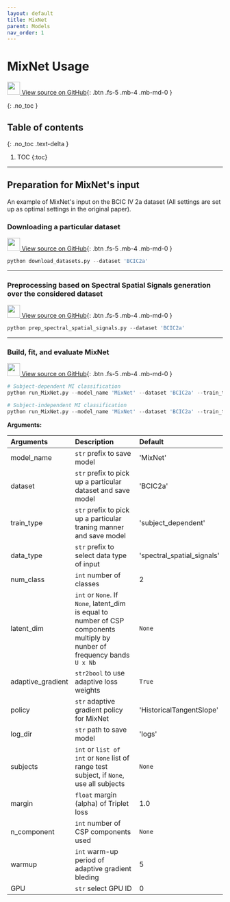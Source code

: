 ```yaml
---
layout: default
title: MixNet
parent: Models
nav_order: 1
---
```


# MixNet Usage

[<img src="https://mixnetbci.github.io/assets/images/github.png" width="30" height="30"> View source on GitHub](https://github.com/Max-Phairot-A/MixNet/blob/main/experiments/run_MixNet.py){: .btn .fs-5 .mb-4 .mb-md-0 } 



{: .no_toc }

## Table of contents
{: .no_toc .text-delta }

1. TOC
{:toc}

---
## Preparation for MixNet's input

An example of MixNet's input on the BCIC IV 2a dataset (All settings are set up as optimal settings in the original paper).

### Downloading a particular dataset
[<img src="https://mixnetbci.github.io/assets/images/github.png" width="30" height="30"> View source on GitHub](https://github.com/Max-Phairot-A/MixNet/blob/main/experiments/download_datasets.py){: .btn .fs-5 .mb-4 .mb-md-0 } 
```py
python download_datasets.py --dataset 'BCIC2a'
```
---
### Preprocessing based on Spectral Spatial Signals generation over the considered dataset 
[<img src="https://mixnetbci.github.io/assets/images/github.png" width="30" height="30"> View source on GitHub](https://github.com/Max-Phairot-A/MixNet/blob/main/experiments/prep_spectral_spatial_signals.py){: .btn .fs-5 .mb-4 .mb-md-0 } 
```py
python prep_spectral_spatial_signals.py --dataset 'BCIC2a'
```
---
### Build, fit, and evaluate MixNet
[<img src="https://mixnetbci.github.io/assets/images/github.png" width="30" height="30"> View source on GitHub](https://github.com/Max-Phairot-A/MixNet/blob/main/experiments/run_MixNet.py){: .btn .fs-5 .mb-4 .mb-md-0 } 
```py
# Subject-dependent MI classification
python run_MixNet.py --model_name 'MixNet' --dataset 'BCIC2a' --train_type 'subject_dependent' --data_type 'spectral_spatial_signals' --adaptive_gradient True --policy 'HistoricalTangentSlope' --log_dir 'logs' --num_class 2 --GPU 0 --margin 1.0 --n_component 2 --warmup 7

# Subject-independent MI classification
python run_MixNet.py --model_name 'MixNet' --dataset 'BCIC2a' --train_type 'subject_independent' --data_type 'spectral_spatial_signals' --adaptive_gradient True --policy 'HistoricalTangentSlope' --log_dir 'logs' --num_class 2 --GPU 0 --margin 0.1 --n_component 4 --latent_dim 128 --warmup 5
```

**Arguments:**

| Arguments | Description | Default |
|:---|:----|:---|
|  model_name  | `str` prefix to save model | 'MixNet' |
|  dataset     | `str` prefix to pick up a particular dataset and save model | 'BCIC2a'|
|  train_type  | `str` prefix to pick up a particular traning manner and save model | 'subject_dependent'|
|  data_type   | `str` prefix to select data type of input | 'spectral_spatial_signals' |
| num_class    | `int` number of classes  | 2  |
| latent_dim   |`int` or `None`. If `None`, latent_dim is equal to number of CSP components multiply by nunber of frequency bands `U x Nb` |`None`|
| adaptive_gradient | `str2bool` to use adaptive loss weights  | `True` |
|  policy      | `str` adaptive gradient policy for MixNet | 'HistoricalTangentSlope' |
| log_dir      | `str` path to save model | 'logs' |
|  subjects    | `int` or `list of int` or `None` list of range test subject, if `None`, use all subjects | `None` |
|  margin      | `float` margin (alpha) of Triplet loss| 1.0 |
|  n_component | `int` number of CSP components used | `None` |
|  warmup      | `int` warm-up period of adaptive gradient bleding |  5 |
|  GPU         |  `str` select GPU ID | 0 | -
